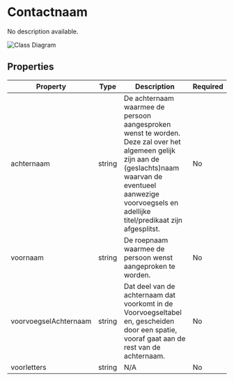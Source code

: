 # Contactnaam

No description available.

![Class Diagram](https://github.com/CommonGateway/CustomerInteractionBundle/blob/klantcontactmoment-mapping/docs/schema/klant.contactnaam.svg)

## Properties

| Property | Type | Description | Required |
|----------|------|-------------|----------|
| achternaam | string | De achternaam waarmee de persoon aangesproken wenst te worden. Deze zal over het algemeen gelijk zijn aan de (geslachts)naam waarvan de eventueel aanwezige voorvoegsels en adellijke titel/predikaat zijn afgesplitst. | No |
| voornaam | string | De roepnaam waarmee de persoon wenst aangeproken te worden. | No |
| voorvoegselAchternaam | string | Dat deel van de achternaam dat voorkomt in de Voorvoegseltabel en, gescheiden door een spatie, vooraf gaat aan de rest van de achternaam. | No |
| voorletters | string | N/A | No |
